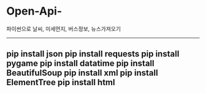 # Open-Api-
파이썬으로 날씨, 미세먼지, 버스정보, 뉴스가져오기

---------------------
pip install json
pip install requests
pip install pygame
pip install datatime
pip install BeautifulSoup
pip install xml
pip install ElementTree
pip install html
---------------------
